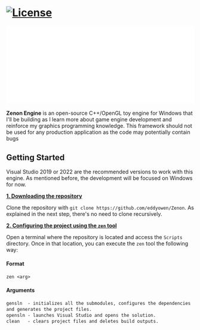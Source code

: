# [![License](https://img.shields.io/github/license/eddyowen/zenon)](https://github.com/eddyowen/Zenon/blob/master/LICENSE)

![Zenon](docs/zenon_logo/zn_logo.png)

**Zenon Engine** is an open-source C++/OpenGL toy engine for Windows that I'll be building as I learn more about game engine development and reinforce my graphics programming knowledge. This framework should not be used for any production application as the code may potentially contain bugs <br/>

## Getting Started
Visual Studio 2019 or 2022 are the recommended versions to work with this engine. As mentioned before, the development will be focused on Windows for now.  

<ins>**1. Downloading the repository**</ins>

Clone the repository with `git clone https://github.com/eddyowen/Zenon`. As explained in the next step, there's no need to clone recursively.

<ins>**2. Configuring the project using the `zen` tool**</ins>

Open a terminal where the repository is located and access the `Scripts` directory. Once in that location, you can execute the `zen` tool the following way:

#### Format
    zen <arg>
#### Arguments
    
    gensln  - initializes all the submodules, configures the dependencies and generates the project files.
    opensln - launches Visual Studio and opens the solution.
    clean   - clears project files and deletes build outputs.

